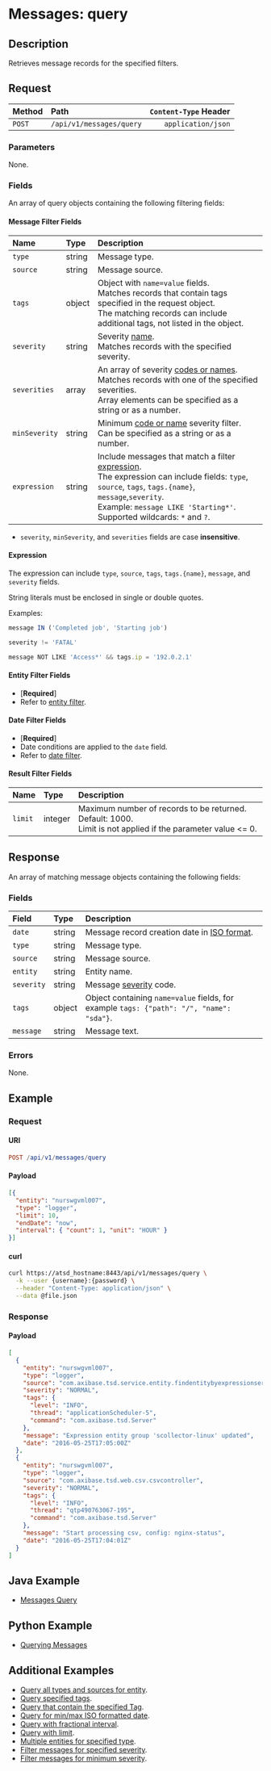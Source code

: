 # Messages: query

## Description

Retrieves message records for the specified filters.

## Request

| Method | Path | `Content-Type` Header|
|:---|:---|---:|
| `POST` | `/api/v1/messages/query` | `application/json` |

### Parameters

None.

### Fields

An array of query objects containing the following filtering fields:

#### Message Filter Fields

| **Name**  | **Type** | **Description**  |
|:---|:---|:---|
|`type`       |  string   | Message type. |
|`source`       |  string   | Message source. |
|`tags`          | object  | Object with `name=value` fields.<br>Matches records that contain tags specified in the request object.<br>The matching records can include additional tags, not listed in the object. |
|`severity`     |  string   | Severity [name](../../../shared/severity.md).  <br>Matches records with the specified severity.|
|`severities`   |  array   | An array of severity [codes or names](../../../shared/severity.md).  <br>Matches records with one of the specified severities.<br>Array elements can be specified as a string or as a number.|
|`minSeverity`  |  string   | Minimum [code or name](../../../shared/severity.md) severity filter. <br>Can be specified as a string or as a number. |
|`expression` | string | Include messages that match a filter [expression](../../../api/meta/expression.md).<br>The expression can include fields: `type`, `source`, `tags`, `tags.{name}`, `message`,`severity`.<br>Example: `message LIKE 'Starting*'`.<br>Supported wildcards: `*` and `?`.|

* `severity`, `minSeverity`, and `severities` fields are case **insensitive**.

#### Expression

The expression can include `type`, `source`, `tags`, `tags.{name}`, `message`, and `severity` fields.

String literals must be enclosed in single or double quotes.

Examples:

```javascript
message IN ('Completed job', 'Starting job')
```

```javascript
severity != 'FATAL'
```

```javascript
message NOT LIKE 'Access*' && tags.ip = '192.0.2.1'
```

#### Entity Filter Fields

* [**Required**]
* Refer to [entity filter](../filter-entity.md).

#### Date Filter Fields

* [**Required**]
* Date conditions are applied to the `date` field.
* Refer to [date filter](../filter-date.md).

#### Result Filter Fields

| **Name**  | **Type** | **Description**  |
|:---|:---|:---|
| `limit`   | integer | Maximum number of records to be returned. Default: 1000.<br>Limit is not applied if the parameter value <= 0. |

## Response

An array of matching message objects containing the following fields:

### Fields

| **Field** | **Type** | **Description** |
|:---|:---|:---|
|`date` | string | Message record creation date in [ISO format](../../../shared/date-format.md#supported-formats). |
|`type` | string | Message type. |
|`source` | string | Message source. |
|`entity` | string | Entity name. |
|`severity` | string | Message [severity](../../../shared/severity.md) code. |
|`tags` | object |  Object containing `name=value` fields, for example `tags: {"path": "/", "name": "sda"}`. |
|`message` | string | Message text. |

### Errors

None.

## Example

### Request

#### URI

```elm
POST /api/v1/messages/query
```

#### Payload

```json
[{
  "entity": "nurswgvml007",
  "type": "logger",
  "limit": 10,
  "endDate": "now",
  "interval": { "count": 1, "unit": "HOUR" }
}]
```

#### curl

```bash
curl https://atsd_hostname:8443/api/v1/messages/query \
  -k --user {username}:{password} \
  --header "Content-Type: application/json" \
  --data @file.json
```

### Response

#### Payload

```json
[
  {
    "entity": "nurswgvml007",
    "type": "logger",
    "source": "com.axibase.tsd.service.entity.findentitybyexpressionserviceimpl",
    "severity": "NORMAL",
    "tags": {
      "level": "INFO",
      "thread": "applicationScheduler-5",
      "command": "com.axibase.tsd.Server"
    },
    "message": "Expression entity group 'scollector-linux' updated",
    "date": "2016-05-25T17:05:00Z"
  },
  {
    "entity": "nurswgvml007",
    "type": "logger",
    "source": "com.axibase.tsd.web.csv.csvcontroller",
    "severity": "NORMAL",
    "tags": {
      "level": "INFO",
      "thread": "qtp490763067-195",
      "command": "com.axibase.tsd.Server"
    },
    "message": "Start processing csv, config: nginx-status",
    "date": "2016-05-25T17:04:01Z"
  }
]
```

## Java Example

* [Messages Query](examples/DataApiMessagesQueryExample.java)

## Python Example

* [Querying Messages](https://github.com/axibase/atsd-api-python#querying-messages)

## Additional Examples

* [Query all types and sources for entity](examples/query/messages-query-all-types.md).
* [Query specified tags](examples/query/messages-query-tags.md).
* [Query that contain the specified Tag](examples/query/messages-query-contain-specifield-tags.md).
* [Query for min/max ISO formatted date](examples/query/messages-query-min-max-iso-date.md).
* [Query with fractional interval](examples/query/messages-query-fractional-interval.md).
* [Query with limit](examples/query/messages-query-limit.md).
* [Multiple entities for specified type](examples/query/messages-query-multiple-entities-specified-type.md).
* [Filter messages for specified severity](examples/query/messages-query-filter-messages-specified-severity.md).
* [Filter messages for minimum severity](examples/query/messages-query-filter-messages-minimum-severity.md).
